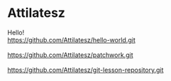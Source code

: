 # Attilatesz
Hello!
<br>https://github.com/Attilatesz/hello-world.git</br>
<br>https://github.com/Attilatesz/patchwork.git</br>
<br>https://github.com/Attilatesz/git-lesson-repository.git</br>
